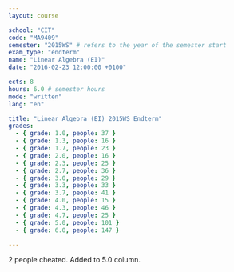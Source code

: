 ```yaml
---
layout: course

school: "CIT"
code: "MA9409"
semester: "2015WS" # refers to the year of the semester start
exam_type: "endterm"
name: "Linear Algebra (EI)"
date: "2016-02-23 12:00:00 +0100"

ects: 8
hours: 6.0 # semester hours
mode: "written"
lang: "en"

title: "Linear Algebra (EI) 2015WS Endterm"
grades:
  - { grade: 1.0, people: 37 }
  - { grade: 1.3, people: 16 }
  - { grade: 1.7, people: 23 }
  - { grade: 2.0, people: 16 }
  - { grade: 2.3, people: 25 }
  - { grade: 2.7, people: 36 }
  - { grade: 3.0, people: 29 }
  - { grade: 3.3, people: 33 }
  - { grade: 3.7, people: 41 }
  - { grade: 4.0, people: 15 }
  - { grade: 4.3, people: 46 }
  - { grade: 4.7, people: 25 }
  - { grade: 5.0, people: 101 }
  - { grade: 6.0, people: 147 }

---
```


2 people cheated. Added to 5.0 column. 
